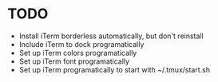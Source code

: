 TODO
====
- Install iTerm borderless automatically, but don't reinstall
- Include iTerm to dock programatically
- Set up iTerm colors programatically
- Set up iTerm font programatically
- Set up iTerm programatically to start with ~/.tmux/start.sh

